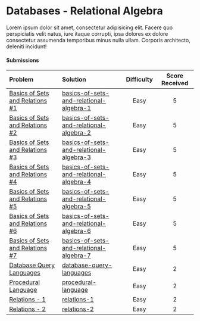 # Databases - Relational Algebra
Lorem ipsum dolor sit amet, consectetur adipisicing elit. Facere quo perspiciatis velit natus, iure itaque corrupti, ipsa dolores ex dolore consectetur assumenda temporibus minus nulla ullam. Corporis architecto, deleniti incidunt!

#### Submissions
| Problem | Solution | Difficulty | Score Received |
| :--- | :--- | :---: | :---: |
| [Basics of Sets and Relations #1](https://www.hackerrank.com/challenges/basics-of-sets-and-relational-algebra-1) | [basics-of-sets-and-relational-algebra-1](basics-of-sets-and-relational-algebra-1/solution.txt) | Easy | 5 |
| [Basics of Sets and Relations #2](https://www.hackerrank.com/challenges/basics-of-sets-and-relational-algebra-2) | [basics-of-sets-and-relational-algebra-2](basics-of-sets-and-relational-algebra-2/solution.txt) | Easy | 5 |
| [Basics of Sets and Relations #3](https://www.hackerrank.com/challenges/basics-of-sets-and-relational-algebra-3) | [basics-of-sets-and-relational-algebra-3](basics-of-sets-and-relational-algebra-3/solution.txt) | Easy | 5 |
| [Basics of Sets and Relations #4](https://www.hackerrank.com/challenges/basics-of-sets-and-relational-algebra-4) | [basics-of-sets-and-relational-algebra-4](basics-of-sets-and-relational-algebra-4/solution.txt) | Easy | 5 |
| [Basics of Sets and Relations #5](https://www.hackerrank.com/challenges/basics-of-sets-and-relational-algebra-5) | [basics-of-sets-and-relational-algebra-5](basics-of-sets-and-relational-algebra-5/solution.txt) | Easy | 5 |
| [Basics of Sets and Relations #6](https://www.hackerrank.com/challenges/basics-of-sets-and-relational-algebra-6) | [basics-of-sets-and-relational-algebra-6](basics-of-sets-and-relational-algebra-6/solution.txt) | Easy | 5 |
| [Basics of Sets and Relations #7](https://www.hackerrank.com/challenges/basics-of-sets-and-relational-algebra-7) | [basics-of-sets-and-relational-algebra-7](basics-of-sets-and-relational-algebra-7/solution.txt) | Easy | 5 |
| [Database Query Languages](https://www.hackerrank.com/challenges/database-query-languages) | [database-query-languages](database-query-languages/solution.txt) | Easy | 2 |
| [Procedural Language](https://www.hackerrank.com/challenges/procedural-language) | [procedural-language](procedural-language/solution.txt) | Easy | 2 |
| [Relations - 1](https://www.hackerrank.com/challenges/relations-1) | [relations-1](relations-1/solution.txt) | Easy | 2 |
| [Relations - 2](https://www.hackerrank.com/challenges/relations-2) | [relations-2](relations-2/solution.txt) | Easy | 2 |
